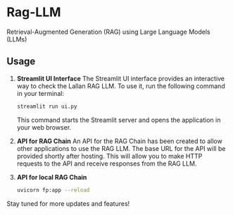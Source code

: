 # Rag-LLM

Retrieval-Augmented Generation (RAG) using Large Language Models (LLMs)

## Usage

1. **Streamlit UI Interface**
   The Streamlit UI interface provides an interactive way to check the Lallan RAG LLM. To use it, run the following command in your terminal:

   ```bash
   streamlit run ui.py
   ```

   This command starts the Streamlit server and opens the application in your web browser.

2. **API for RAG Chain**
   An API for the RAG Chain has been created to allow other applications to use the RAG LLM. The base URL for the API will be provided shortly after hosting. This will allow you to make HTTP requests to the API and receive responses from the RAG LLM.

3. **API for local RAG Chain**
   ```bash
   uvicorn fp:app --reload
   ```
Stay tuned for more updates and features!
